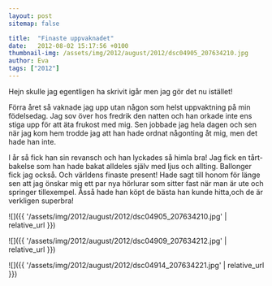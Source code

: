 ```yaml
---
layout: post
sitemap: false

title:  "Finaste uppvaknadet"
date:   2012-08-02 15:17:56 +0100
thumbnail-img: /assets/img/2012/august/2012/dsc04905_207634210.jpg
author: Eva
tags: ["2012"]
---
```


Hejn skulle jag egentligen ha skrivit igår men jag gör det nu istället! 

Förra året så vaknade jag upp utan någon som helst uppvaktning på min födelsedag. Jag sov över hos fredrik den natten och han orkade inte ens stiga upp för att äta frukost med mig. Sen jobbade jag hela dagen och sen när jag kom hem trodde jag att han hade ordnat någonting åt mig, men det hade han inte. 

I år så fick han sin revansch och han lyckades så himla bra! Jag fick en tårt-bakelse som han hade bakat alldeles själv med ljus och allting. Ballonger fick jag också. Och världens finaste present! Hade sagt till honom för länge sen att jag önskar mig ett par nya hörlurar som sitter fast när man är ute och springer tillexempel. Åsså hade han köpt de bästa han kunde hitta,och de är verkligen superbra!

![]({{ '/assets/img/2012/august/2012/dsc04905_207634210.jpg'  | relative_url }})

![]({{ '/assets/img/2012/august/2012/dsc04909_207634212.jpg'  | relative_url }})

![]({{ '/assets/img/2012/august/2012/dsc04914_207634221.jpg'  | relative_url }})

